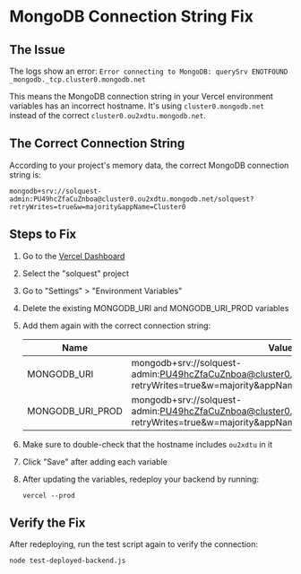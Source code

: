# MongoDB Connection String Fix

## The Issue
The logs show an error: `Error connecting to MongoDB: querySrv ENOTFOUND _mongodb._tcp.cluster0.mongodb.net`

This means the MongoDB connection string in your Vercel environment variables has an incorrect hostname. It's using `cluster0.mongodb.net` instead of the correct `cluster0.ou2xdtu.mongodb.net`.

## The Correct Connection String
According to your project's memory data, the correct MongoDB connection string is:

```
mongodb+srv://solquest-admin:PU49hcZfaCuZnboa@cluster0.ou2xdtu.mongodb.net/solquest?retryWrites=true&w=majority&appName=Cluster0
```

## Steps to Fix

1. Go to the [Vercel Dashboard](https://vercel.com/dashboard)
2. Select the "solquest" project
3. Go to "Settings" > "Environment Variables"
4. Delete the existing MONGODB_URI and MONGODB_URI_PROD variables
5. Add them again with the correct connection string:

   | Name | Value | Environment |
   |------|-------|-------------|
   | MONGODB_URI | mongodb+srv://solquest-admin:PU49hcZfaCuZnboa@cluster0.ou2xdtu.mongodb.net/solquest?retryWrites=true&w=majority&appName=Cluster0 | Production |
   | MONGODB_URI_PROD | mongodb+srv://solquest-admin:PU49hcZfaCuZnboa@cluster0.ou2xdtu.mongodb.net/solquest?retryWrites=true&w=majority&appName=Cluster0 | Production |

6. Make sure to double-check that the hostname includes `ou2xdtu` in it
7. Click "Save" after adding each variable
8. After updating the variables, redeploy your backend by running:
   ```
   vercel --prod
   ```

## Verify the Fix
After redeploying, run the test script again to verify the connection:
```
node test-deployed-backend.js
```
